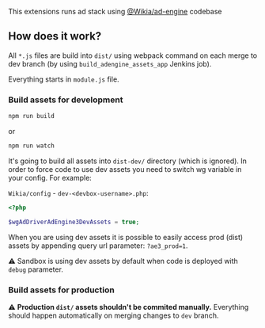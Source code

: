This extensions runs ad stack using [@Wikia/ad-engine](https://github.com/Wikia/ad-engine) codebase

## How does it work?

All `*.js` files are build into `dist/` using webpack command 
on each merge to dev branch (by using `build_adengine_assets_app` Jenkins job).

Everything starts in `module.js` file.

### Build assets for development

```bash
npm run build
```

or

```bash
npm run watch
```

It's going to build all assets into `dist-dev/` directory (which is ignored). 
In order to force code to use dev assets you need to switch wg variable in your config. 
For example:

`Wikia/config` - `dev-<devbox-username>.php`:
```php
<?php

$wgAdDriverAdEngine3DevAssets = true;
```

When you are using dev assets it is possible to easily access prod (dist) assets 
by appending query url parameter: `?ae3_prod=1`.

⚠️ Sandbox is using dev assets by default when code is deployed with `debug` parameter.


### Build assets for production

⚠️ **Production `dist/` assets shouldn't be commited manually.** 
Everything should happen automatically on merging changes to `dev` branch.
